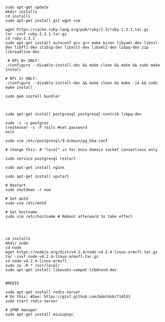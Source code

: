     sudo apt-get update
    mkdir installs
    cd installs
    sudo apt-get install git wget vim

    wget https://cache.ruby-lang.org/pub/ruby/2.3/ruby-2.3.1.tar.gz
    tar -zxvf ruby-2.3.1.tar.gz
    cd ruby-2.3.1
    sudo apt-get install autoconf gcc g++ make bison libyaml-dev libssl-dev libffi-dev zlib1g-dev libxslt-dev libxml2-dev libpq-dev zip libreadline-dev

     # RPi B+ ONLY:
    ./configure --disable-install-doc && make clean && make && sudo make install

    # RPi 2+ ONLY:
    ./configure --disable-install-doc && make clean && make -j4 && sudo make install

    sudo gem install bundler



    sudo apt-get install postgresql postgresql-contrib libpq-dev

    sudo -i -u postgres
    createuser -s -P rails #set password
    exit

    sudo vim /etc/postgresql/9.4/main/pg_hba.conf

    # change this: # "local" is for Unix domain socket connections only

    sudo service postgresql restart

    sudo apt-get install nginx

    sudo apt-get install upstart

    # Restart
    sudo shutdown -r now

    # Set motd
    sudo vim /etc/motd

    # Set hostname
    sudo vim /etc/hostname # Reboot afterward to take effect




    cd installs
    mkdir node
    cd node
    wget https://nodejs.org/dist/v4.2.4/node-v4.2.4-linux-armv7l.tar.gz
    tar -zxvf node-v4.2.4-linux-armv7l.tar.gz
    cd node-v4.2.4-linux-armv7l
    sudo cp -R * /usr/local/
    sudo apt-get install libavahi-compat-libdnssd-dev


    #REDIS

    sudo apt-get install redis-server
    # Do this: #See: https://gist.github.com/bdotdub/714533
    sudo start redis-server

    # uPNP manager
    sudo apt-get install miniupnpc


